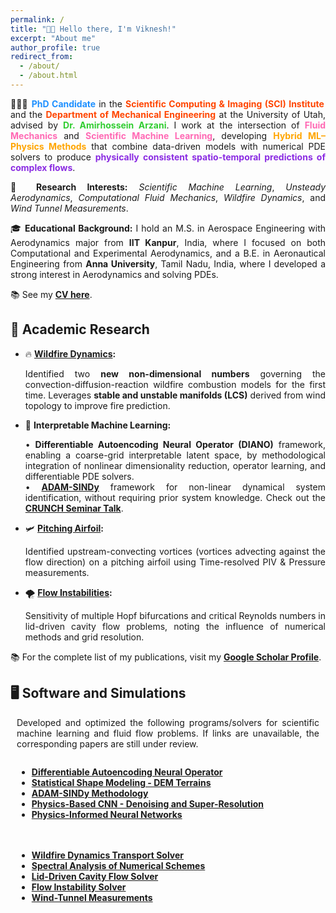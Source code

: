 ```yaml
---
permalink: /
title: "👋🏼 Hello there, I'm Viknesh!"
excerpt: "About me"
author_profile: true
redirect_from: 
  - /about/
  - /about.html
---
```


<div style="text-align: justify;">
  <p>👨🏻‍🎓 <strong style="color:#1E90FF;">PhD Candidate</strong> in the <strong style="color:#FF4500;">Scientific Computing & Imaging (SCI) Institute</strong> and the <strong style="color:#FF4500;">Department of Mechanical Engineering</strong> at the University of Utah, advised by <strong style="color:#32CD32;">Dr. Amirhossein Arzani</strong>. I work at the intersection of <strong style="color:#FF69B4;">Fluid Mechanics</strong> and <strong style="color:#FF69B4;">Scientific Machine Learning</strong>, developing <strong style="color:#FFA500;">Hybrid ML–Physics Methods</strong> that combine data-driven models with numerical PDE solvers to produce <strong style="color:#8A2BE2;">physically consistent spatio-temporal predictions of complex flows</strong>.</p>

  <p>🔬 <strong>Research Interests:</strong> 
    <em>Scientific Machine Learning</em>, 
    <em>Unsteady Aerodynamics</em>,  
    <em>Computational Fluid Mechanics</em>, 
    <em>Wildfire Dynamics</em>, and 
    <em>Wind Tunnel Measurements</em>.
  </p>

<p>🎓 <strong>Educational Background:</strong>  
  I hold an M.S. in Aerospace Engineering with Aerodynamics major from <strong>IIT Kanpur</strong>, India, where I focused on both Computational and Experimental Aerodynamics, and a B.E. in Aeronautical Engineering from <strong>Anna University</strong>, Tamil Nadu, India, where I developed a strong interest in Aerodynamics and solving PDEs.</p>
</div>



📚 See my [**CV here**](/files/Siva_Resume.pdf).

## 🔬 Academic Research
- 🔥 **[Wildfire Dynamics](https://arxiv.org/abs/2411.04007v2):** 
  <div style="text-align: justify;">
  Identified two <strong>new non-dimensional numbers</strong> governing the convection-diffusion-reaction wildfire combustion models for the first time. Leverages <strong>stable and unstable manifolds (LCS)</strong> derived from wind topology to improve fire prediction.
  </div>

- 🤖 **Interpretable Machine Learning:**
  <div style="text-align: justify;">
   • <strong>Differentiable Autoencoding Neural Operator (DIANO)</strong> framework, enabling a coarse-grid interpretable latent space, by methodological integration of nonlinear dimensionality reduction, operator learning, and  differentiable PDE solvers.  
   <br>
    • <a href="https://arxiv.org/abs/2410.16528"><strong>ADAM-SINDy</strong></a> framework for non-linear dynamical system identification, without requiring prior system knowledge. Check out the <a href="https://youtu.be/4vTV2xLCOGQ" target="_blank"><strong>CRUNCH Seminar Talk</strong></a>.
  </div>

- 🛩️ **[Pitching Airfoil](https://pubs.aip.org/aip/pof/article/33/8/087115/1080453/Active-control-of-separated-flow-on-a-symmetric):** 
  <div style="text-align: justify;">
  Identified upstream-convecting vortices (vortices advecting against the flow direction) on a pitching airfoil using Time-resolved PIV & Pressure measurements.
  </div>

- 🌪️ **[Flow Instabilities](https://journals.aps.org/pre/abstract/10.1103/PhysRevE.99.013305):** 
  <div style="text-align: justify;">
  Sensitivity of multiple Hopf bifurcations and critical Reynolds numbers in lid-driven cavity flow problems, noting the influence of numerical methods and grid resolution.
  </div>

📚 For the complete list of my publications, visit my [**Google Scholar Profile**](https://scholar.google.com/citations?user=fK58-PEAAAAJ&hl=en).  

## 🖥️ Software and Simulations

<div style="text-align: justify; max-width: 100%; padding: 0 10px;">
Developed and optimized the following programs/solvers for scientific machine learning and fluid flow problems. If links are unavailable, the corresponding papers are still under review.
</div>

<div style="display: flex; flex-wrap: wrap; gap: 20px; margin-top: 1em; width: 100%; padding: 0 10px; box-sizing: border-box;">

  <div style="flex: 1 1 45%; min-width: 250px;">
    <ul>
      <li><a href="https://github.com/siva-viknesh/Differentiable_Autoencoding_Neural_Operator"><strong>Differentiable Autoencoding Neural Operator</strong></a></li>
      <li><a href="https://github.com/siva-viknesh/Statistical_Shape_Modeling_DEM"><strong>Statistical Shape Modeling - DEM Terrains</strong></a></li>
      <li><a href="https://github.com/siva-viknesh/ADAM-SINDy"><strong>ADAM-SINDy Methodology</strong></a></li>
      <li><a href="https://github.com/siva-viknesh/Physics-Based_ML/blob/main/Fluid_Mechanics/Physics-based_CNN.ipynb"><strong>Physics-Based CNN - Denoising and Super-Resolution</strong></a></li>
      <li><a href="https://github.com/siva-viknesh/Inverse-BC-PINN-Framework"><strong>Physics-Informed Neural Networks</strong></a></li>
    </ul>
  </div>

  <div style="flex: 1 1 45%; min-width: 250px;">
    <ul>
       <li><a href="https://github.com/siva-viknesh/Wildland_Fire_Dynamics"><strong>Wildfire Dynamics Transport Solver</strong></a></li>
      <li><a href="https://github.com/siva-viknesh/Computational_Fluid_Mechanics/tree/main/Spectral_Analysis"><strong>Spectral Analysis of Numerical Schemes</strong></a></li>
      <li><a href="https://github.com/siva-viknesh/Computational_Fluid_Mechanics/tree/main/Lid_Driven_Cavity_Flow"><strong>Lid-Driven Cavity Flow Solver</strong></a></li>
      <li><a href="https://github.com/siva-viknesh/Computational_Fluid_Mechanics/tree/main/Fluid_Solvers"><strong>Flow Instability Solver</strong></a></li>
      <li><a href="https://github.com/siva-viknesh/Experiments_Pitching_Airfoil"><strong>Wind-Tunnel Measurements</strong></a></li>
    </ul>
  </div>

</div>

